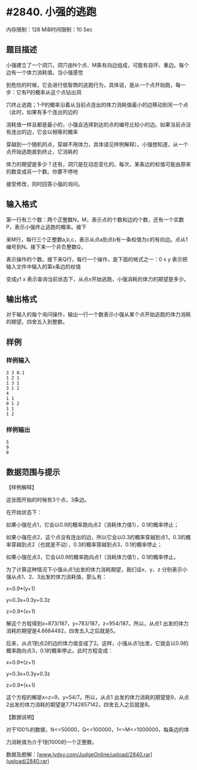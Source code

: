 # #2840. 小强的逃跑

内存限制：128 MiB时间限制：10 Sec

## 题目描述

小强建立了一个洞穴，洞穴由N个点、M条有向边组成，可能有自环、重边。每个边有一个体力消耗值。当小强感觉

到危险的时候，它会进行低智商的逃跑行为，具体说，是从一个点开始跑，每一步：它有P的概率从这个点钻出洞

穴终止逃跑；1-P的概率沿着从当前点连出的体力消耗值最小的边移动到另一个点（此时，如果有多个连出的边的

消耗值一样且都是最小的，小强会选择到达的点的编号比较小的边。如果当前点没有连出的边，它会以相等的概率

穿越到一个随机的点，穿越不用体力，具体请见样例解释）。小强想知道，从一个点开始逃跑直到终止，它消耗的

体力的期望是多少？还有，洞穴是在动态变化的。每次，某条边的权值可能由原来的数变成另一个数。你要不停地

接受修改，同时回答小强的询问。

## 输入格式

第一行有三个数：两个正整数N，M，表示点的个数和边的个数，还有一个实数P，表示小强终止逃跑的概率。接下

来M行，每行三个正整数a,b,c，表示从点a到点b有一条权值为c的有向边。点从1编号到N。接下来一个非负整数Q，

表示操作的个数。接下来Q行，每行一个操作，是下面的格式之一：0 x y 表示把输入文件中输入的第x条边的权值

变成y1 x 表示查询当前状态下，从点x开始逃跑，小强消耗的体力的期望是多少。

## 输出格式

对于输入的每个询问操作，输出一行一个数表示小强从某个点开始逃跑的体力消耗的期望。四舍五入到整数。

## 样例

### 样例输入

    
    3 3 0.1
    1 2 1
    1 3 1
    3 1 1
    4
    1 1
    0 1 2
    1 1
    1 2
    
    

### 样例输出

    
    5
    9
    8
    
    

## 数据范围与提示

【样例解释】

这张图开始的时候有3个点，3条边。

在开始状态下：

如果小强在点1，它会以0.9的概率跑向点2（消耗体力值1），0.1的概率停止；

如果小强在点2，这个点没有连出的边，所以它会以0.3的概率穿越到点1，0.3的概率穿越到点2（也就是不动），0.3的概率穿越到点3，0.1的概率停止；

如果小强在点3，它会以0.9的概率跑向点1（消耗体力值1），0.1的概率停止。   

为了计算这种情况下小强从点1出发的体力消耗期望，我们设x、y、z 分别表示小强从点1、2、3出发的体力消耗值，那么有：

x=0.9*(y+1)

y=0.3x+0.3y+0.3z

z=0.9*(x+1)

解这个方程得到x=873/187，y=783/187，z=954/187。所以，从点1 出发的体力消耗的期望是4.6684492，四舍五入之后就是5。

后来，从点1到点2的边的体力值变成了2。这样，小强从点1出发，它就会以0.9的概率跑向点3，0.1的概率停止。此时方程变成：

x=0.9*(z+1)

y=0.3x+0.3y+0.3z

z=0.9*(x+1) 

这个方程的解是x=z=9，y=54/7。所以，从点1 出发的体力消耗的期望是9，从点2出发的体力消耗的期望是7.7142857142，四舍五入之后就是8。

【数据说明】

 对于100%的数据，N<=50000，Q<=100000，1<=M<=1000000，每条边的体

力消耗值为介于1到1000的一个正整数。

数据及题解：[www.lydsy.com/JudgeOnline/upload/2840.rar](upload/2840.rar)
